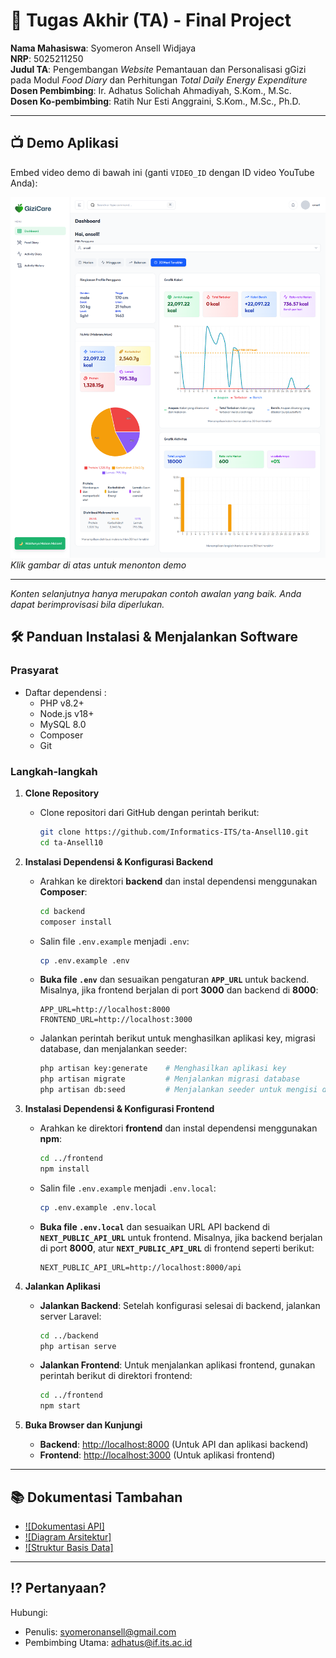 # 🏁 Tugas Akhir (TA) - Final Project

**Nama Mahasiswa**: Syomeron Ansell Widjaya <br>
**NRP**: 5025211250 <br>
**Judul TA**: Pengembangan *Website* Pemantauan dan Personalisasi gGizi pada Modul *Food Diary* dan Perhitungan *Total Daily Energy Expenditure* <br>
**Dosen Pembimbing**: Ir. Adhatus Solichah Ahmadiyah, S.Kom., M.Sc. <br>
**Dosen Ko-pembimbing**: Ratih Nur Esti Anggraini, S.Kom., M.Sc., Ph.D. <br>

---

## 📺 Demo Aplikasi  
Embed video demo di bawah ini (ganti `VIDEO_ID` dengan ID video YouTube Anda):  

[![Demo Aplikasi](https://github.com/Informatics-ITS/ta-Ansell10/blob/main/Tampilan%20aplikasi.png)](https://www.youtube.com/watch?v=VIDEO_ID)  
*Klik gambar di atas untuk menonton demo*

---

*Konten selanjutnya hanya merupakan contoh awalan yang baik. Anda dapat berimprovisasi bila diperlukan.*

## 🛠 Panduan Instalasi & Menjalankan Software  

### Prasyarat  
- Daftar dependensi :
  - PHP v8.2+
  - Node.js v18+
  - MySQL 8.0
  - Composer
  - Git

### Langkah-langkah
1. **Clone Repository**
   - Clone repositori dari GitHub dengan perintah berikut:
     ```bash
     git clone https://github.com/Informatics-ITS/ta-Ansell10.git
     cd ta-Ansell10
     ```

2. **Instalasi Dependensi & Konfigurasi Backend**
   - Arahkan ke direktori **backend** dan instal dependensi menggunakan **Composer**:
     ```bash
     cd backend
     composer install
     ```
   - Salin file `.env.example` menjadi `.env`:
     ```bash
     cp .env.example .env
     ```
   - **Buka file `.env`** dan sesuaikan pengaturan **`APP_URL`** untuk backend. Misalnya, jika frontend berjalan di port **3000** dan backend di **8000**:
     ```env
     APP_URL=http://localhost:8000
     FRONTEND_URL=http://localhost:3000
     ```
   - Jalankan perintah berikut untuk menghasilkan aplikasi key, migrasi database, dan menjalankan seeder:
     ```bash
     php artisan key:generate    # Menghasilkan aplikasi key
     php artisan migrate         # Menjalankan migrasi database
     php artisan db:seed         # Menjalankan seeder untuk mengisi database dengan data default
     ```

3. **Instalasi Dependensi & Konfigurasi Frontend**
   - Arahkan ke direktori **frontend** dan instal dependensi menggunakan **npm**:
     ```bash
     cd ../frontend
     npm install
     ```
   - Salin file `.env.example` menjadi `.env.local`:
     ```bash
     cp .env.example .env.local
     ```
   - **Buka file `.env.local`** dan sesuaikan URL API backend di **`NEXT_PUBLIC_API_URL`** untuk frontend. Misalnya, jika backend berjalan di port **8000**, atur **`NEXT_PUBLIC_API_URL`** di frontend seperti berikut:
     ```env
     NEXT_PUBLIC_API_URL=http://localhost:8000/api
     ```

4. **Jalankan Aplikasi**
   - **Jalankan Backend**:
     Setelah konfigurasi selesai di backend, jalankan server Laravel:
     ```bash
     cd ../backend
     php artisan serve
     ```
   - **Jalankan Frontend**:
     Untuk menjalankan aplikasi frontend, gunakan perintah berikut di direktori frontend:
     ```bash
     cd ../frontend
     npm start
     ```

5. **Buka Browser dan Kunjungi**
   - **Backend**: [http://localhost:8000](http://localhost:8000) (Untuk API dan aplikasi backend)
   - **Frontend**: [http://localhost:3000](http://localhost:3000) (Untuk aplikasi frontend)

---

## 📚 Dokumentasi Tambahan

- [![Dokumentasi API]](docs/api.md)
- [![Diagram Arsitektur]](docs/architecture.png)
- [![Struktur Basis Data]](docs/database_schema.sql)

---

## ⁉️ Pertanyaan?

Hubungi: 
- Penulis: syomeronansell@gmail.com
- Pembimbing Utama: adhatus@if.its.ac.id

